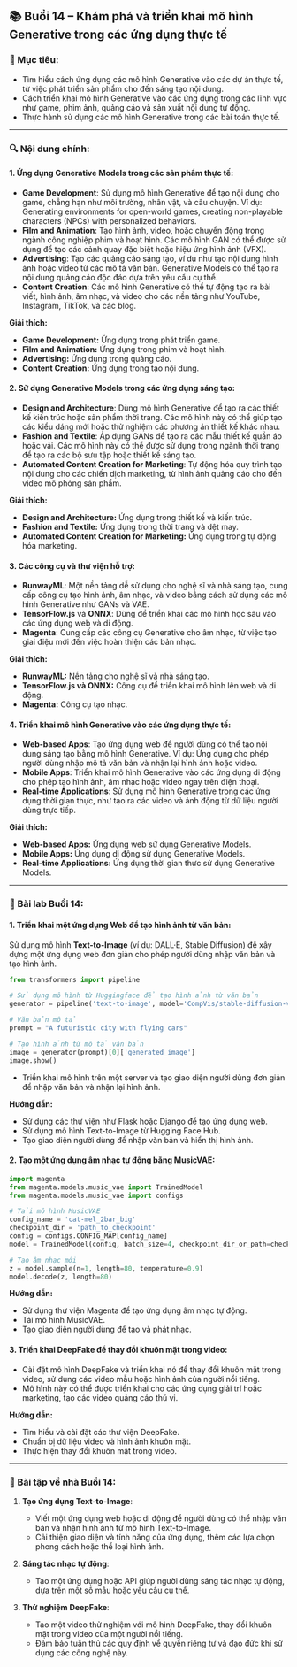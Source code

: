 
## 📚 Buổi 14 – Khám phá và triển khai mô hình Generative trong các ứng dụng thực tế

### 🎯 Mục tiêu:

*   Tìm hiểu cách ứng dụng các mô hình Generative vào các dự án thực tế, từ việc phát triển sản phẩm cho đến sáng tạo nội dung.
*   Cách triển khai mô hình Generative vào các ứng dụng trong các lĩnh vực như game, phim ảnh, quảng cáo và sản xuất nội dung tự động.
*   Thực hành sử dụng các mô hình Generative trong các bài toán thực tế.

---

### 🔍 Nội dung chính:

#### 1. **Ứng dụng Generative Models trong các sản phẩm thực tế**:

*   **Game Development**: Sử dụng mô hình Generative để tạo nội dung cho game, chẳng hạn như môi trường, nhân vật, và câu chuyện. Ví dụ: Generating environments for open-world games, creating non-playable characters (NPCs) with personalized behaviors.
*   **Film and Animation**: Tạo hình ảnh, video, hoặc chuyển động trong ngành công nghiệp phim và hoạt hình. Các mô hình GAN có thể được sử dụng để tạo các cảnh quay đặc biệt hoặc hiệu ứng hình ảnh (VFX).
*   **Advertising**: Tạo các quảng cáo sáng tạo, ví dụ như tạo nội dung hình ảnh hoặc video từ các mô tả văn bản. Generative Models có thể tạo ra nội dung quảng cáo độc đáo dựa trên yêu cầu cụ thể.
*   **Content Creation**: Các mô hình Generative có thể tự động tạo ra bài viết, hình ảnh, âm nhạc, và video cho các nền tảng như YouTube, Instagram, TikTok, và các blog.

**Giải thích:**

*   **Game Development:** Ứng dụng trong phát triển game.
*   **Film and Animation:** Ứng dụng trong phim và hoạt hình.
*   **Advertising:** Ứng dụng trong quảng cáo.
*   **Content Creation:** Ứng dụng trong tạo nội dung.

#### 2. **Sử dụng Generative Models trong các ứng dụng sáng tạo**:

*   **Design and Architecture**: Dùng mô hình Generative để tạo ra các thiết kế kiến trúc hoặc sản phẩm thời trang. Các mô hình này có thể giúp tạo các kiểu dáng mới hoặc thử nghiệm các phương án thiết kế khác nhau.
*   **Fashion and Textile**: Áp dụng GANs để tạo ra các mẫu thiết kế quần áo hoặc vải. Các mô hình này có thể được sử dụng trong ngành thời trang để tạo ra các bộ sưu tập hoặc thiết kế sáng tạo.
*   **Automated Content Creation for Marketing**: Tự động hóa quy trình tạo nội dung cho các chiến dịch marketing, từ hình ảnh quảng cáo cho đến video mô phỏng sản phẩm.

**Giải thích:**

*   **Design and Architecture:** Ứng dụng trong thiết kế và kiến trúc.
*   **Fashion and Textile:** Ứng dụng trong thời trang và dệt may.
*   **Automated Content Creation for Marketing:** Ứng dụng trong tự động hóa marketing.

#### 3. **Các công cụ và thư viện hỗ trợ**:

*   **RunwayML**: Một nền tảng dễ sử dụng cho nghệ sĩ và nhà sáng tạo, cung cấp công cụ tạo hình ảnh, âm nhạc, và video bằng cách sử dụng các mô hình Generative như GANs và VAE.
*   **TensorFlow\.js** và **ONNX**: Dùng để triển khai các mô hình học sâu vào các ứng dụng web và di động.
*   **Magenta**: Cung cấp các công cụ Generative cho âm nhạc, từ việc tạo giai điệu mới đến việc hoàn thiện các bản nhạc.

**Giải thích:**

*   **RunwayML:** Nền tảng cho nghệ sĩ và nhà sáng tạo.
*   **TensorFlow\.js và ONNX:** Công cụ để triển khai mô hình lên web và di động.
*   **Magenta:** Công cụ tạo nhạc.

#### 4. **Triển khai mô hình Generative vào các ứng dụng thực tế**:

*   **Web-based Apps**: Tạo ứng dụng web để người dùng có thể tạo nội dung sáng tạo bằng mô hình Generative. Ví dụ: Ứng dụng cho phép người dùng nhập mô tả văn bản và nhận lại hình ảnh hoặc video.
*   **Mobile Apps**: Triển khai mô hình Generative vào các ứng dụng di động cho phép tạo hình ảnh, âm nhạc hoặc video ngay trên điện thoại.
*   **Real-time Applications**: Sử dụng mô hình Generative trong các ứng dụng thời gian thực, như tạo ra các video và ảnh động từ dữ liệu người dùng trực tiếp.

**Giải thích:**

*   **Web-based Apps:** Ứng dụng web sử dụng Generative Models.
*   **Mobile Apps:** Ứng dụng di động sử dụng Generative Models.
*   **Real-time Applications:** Ứng dụng thời gian thực sử dụng Generative Models.

---

### 🧪 Bài lab Buổi 14:

#### 1. **Triển khai một ứng dụng Web để tạo hình ảnh từ văn bản**:

Sử dụng mô hình **Text-to-Image** (ví dụ: DALL·E, Stable Diffusion) để xây dựng một ứng dụng web đơn giản cho phép người dùng nhập văn bản và tạo hình ảnh.

```python
from transformers import pipeline

# Sử dụng mô hình từ Huggingface để tạo hình ảnh từ văn bản
generator = pipeline('text-to-image', model='CompVis/stable-diffusion-v-1-4-original')

# Văn bản mô tả
prompt = "A futuristic city with flying cars"

# Tạo hình ảnh từ mô tả văn bản
image = generator(prompt)[0]['generated_image']
image.show()
```

*   Triển khai mô hình trên một server và tạo giao diện người dùng đơn giản để nhập văn bản và nhận lại hình ảnh.

**Hướng dẫn:**

*   Sử dụng các thư viện như Flask hoặc Django để tạo ứng dụng web.
*   Sử dụng mô hình Text-to-Image từ Hugging Face Hub.
*   Tạo giao diện người dùng để nhập văn bản và hiển thị hình ảnh.

#### 2. **Tạo một ứng dụng âm nhạc tự động bằng MusicVAE**:

```python
import magenta
from magenta.models.music_vae import TrainedModel
from magenta.models.music_vae import configs

# Tải mô hình MusicVAE
config_name = 'cat-mel_2bar_big'
checkpoint_dir = 'path_to_checkpoint'
config = configs.CONFIG_MAP[config_name]
model = TrainedModel(config, batch_size=4, checkpoint_dir_or_path=checkpoint_dir)

# Tạo âm nhạc mới
z = model.sample(n=1, length=80, temperature=0.9)
model.decode(z, length=80)
```

**Hướng dẫn:**

*   Sử dụng thư viện Magenta để tạo ứng dụng âm nhạc tự động.
*   Tải mô hình MusicVAE.
*   Tạo giao diện người dùng để tạo và phát nhạc.

#### 3. **Triển khai DeepFake để thay đổi khuôn mặt trong video**:

*   Cài đặt mô hình DeepFake và triển khai nó để thay đổi khuôn mặt trong video, sử dụng các video mẫu hoặc hình ảnh của người nổi tiếng.
*   Mô hình này có thể được triển khai cho các ứng dụng giải trí hoặc marketing, tạo các video quảng cáo thú vị.

**Hướng dẫn:**

*   Tìm hiểu và cài đặt các thư viện DeepFake.
*   Chuẩn bị dữ liệu video và hình ảnh khuôn mặt.
*   Thực hiện thay đổi khuôn mặt trong video.

---

### 📝 Bài tập về nhà Buổi 14:

1.  **Tạo ứng dụng Text-to-Image**:

    *   Viết một ứng dụng web hoặc di động để người dùng có thể nhập văn bản và nhận hình ảnh từ mô hình Text-to-Image.
    *   Cải thiện giao diện và tính năng của ứng dụng, thêm các lựa chọn phong cách hoặc thể loại hình ảnh.
2.  **Sáng tác nhạc tự động**:

    *   Tạo một ứng dụng hoặc API giúp người dùng sáng tác nhạc tự động, dựa trên một số mẫu hoặc yêu cầu cụ thể.
3.  **Thử nghiệm DeepFake**:

    *   Tạo một video thử nghiệm với mô hình DeepFake, thay đổi khuôn mặt trong video của một người nổi tiếng.
    *   Đảm bảo tuân thủ các quy định về quyền riêng tư và đạo đức khi sử dụng các công nghệ này.
